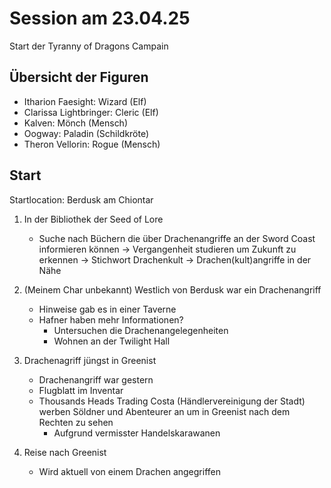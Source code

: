 # Session am 23.04.25

Start der Tyranny of Dragons Campain

## Übersicht der Figuren

- Itharion Faesight: Wizard (Elf)
- Clarissa Lightbringer: Cleric (Elf)
- Kalven: Mönch (Mensch)
- Oogway: Paladin (Schildkröte)
- Theron Vellorin: Rogue (Mensch)

## Start

Startlocation: Berdusk am Chiontar

1. In der Bibliothek der Seed of Lore
    - Suche nach Büchern die über Drachenangriffe an der Sword
      Coast informieren können
    -> Vergangenheit studieren um Zukunft zu erkennen
    -> Stichwort Drachenkult
    -> Drachen(kult)angriffe in der Nähe

2. (Meinem Char unbekannt)
    Westlich von Berdusk war ein Drachenangriff
    - Hinweise gab es in einer Taverne
    - Hafner haben mehr Informationen?
        - Untersuchen die Drachenangelegenheiten
        - Wohnen an der Twilight Hall

3. Drachenagriff jüngst in Greenist
    - Drachenangriff war gestern
    - Flugblatt im Inventar
    - Thousands Heads Trading Costa (Händlervereinigung
      der Stadt) werben Söldner und Abenteurer an um
      in Greenist nach dem Rechten zu sehen
        - Aufgrund vermisster Handelskarawanen

4. Reise nach Greenist
    - Wird aktuell von einem Drachen angegriffen

